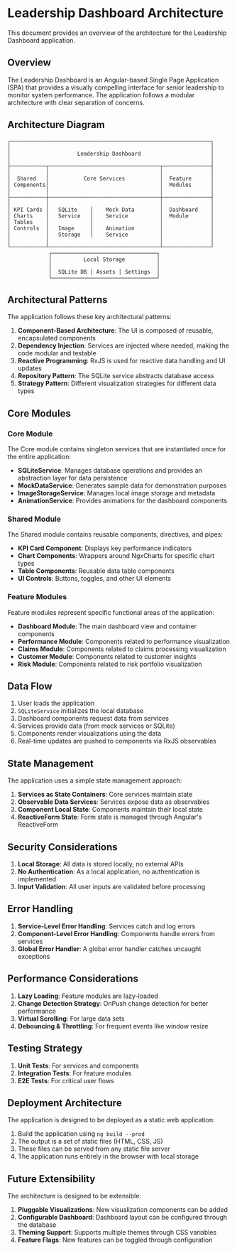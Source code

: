# Leadership Dashboard Architecture

This document provides an overview of the architecture for the Leadership Dashboard application.

## Overview

The Leadership Dashboard is an Angular-based Single Page Application (SPA) that provides a visually compelling interface for senior leadership to monitor system performance. The application follows a modular architecture with clear separation of concerns.

## Architecture Diagram

```
┌───────────────────────────────────────────────────────────────┐
│                                                               │
│                     Leadership Dashboard                      │
│                                                               │
├───────────┬───────────────────────────────────┬───────────────┤
│           │                                   │               │
│  Shared   │           Core Services           │  Feature      │
│ Components│                                   │  Modules      │
│           │                                   │               │
├───────────┼───────────────────────────────────┼───────────────┤
│           │                                   │               │
│ KPI Cards │   SQLite    │    Mock Data        │  Dashboard    │
│ Charts    │   Service   │    Service          │  Module       │
│ Tables    │             │                     │               │
│ Controls  │   Image     │    Animation        │               │
│           │   Storage   │    Service          │               │
│           │                                   │               │
└───────────┴───────────────────────────────────┴───────────────┘
             ┌─────────────────────────────────┐
             │          Local Storage          │
             │                                 │
             │  SQLite DB │ Assets │ Settings  │
             └─────────────────────────────────┘
```

## Architectural Patterns

The application follows these key architectural patterns:

1. **Component-Based Architecture**: The UI is composed of reusable, encapsulated components
2. **Dependency Injection**: Services are injected where needed, making the code modular and testable
3. **Reactive Programming**: RxJS is used for reactive data handling and UI updates
4. **Repository Pattern**: The SQLite service abstracts database access
5. **Strategy Pattern**: Different visualization strategies for different data types

## Core Modules

### Core Module

The Core module contains singleton services that are instantiated once for the entire application:

- **SQLiteService**: Manages database operations and provides an abstraction layer for data persistence
- **MockDataService**: Generates sample data for demonstration purposes
- **ImageStorageService**: Manages local image storage and metadata
- **AnimationService**: Provides animations for the dashboard components

### Shared Module

The Shared module contains reusable components, directives, and pipes:

- **KPI Card Component**: Displays key performance indicators
- **Chart Components**: Wrappers around NgxCharts for specific chart types
- **Table Components**: Reusable data table components
- **UI Controls**: Buttons, toggles, and other UI elements

### Feature Modules

Feature modules represent specific functional areas of the application:

- **Dashboard Module**: The main dashboard view and container components
- **Performance Module**: Components related to performance visualization
- **Claims Module**: Components related to claims processing visualization
- **Customer Module**: Components related to customer insights
- **Risk Module**: Components related to risk portfolio visualization

## Data Flow

1. User loads the application
2. `SQLiteService` initializes the local database
3. Dashboard components request data from services
4. Services provide data (from mock services or SQLite)
5. Components render visualizations using the data
6. Real-time updates are pushed to components via RxJS observables

## State Management

The application uses a simple state management approach:

1. **Services as State Containers**: Core services maintain state
2. **Observable Data Services**: Services expose data as observables
3. **Component Local State**: Components maintain their local state
4. **ReactiveForm State**: Form state is managed through Angular's ReactiveForm

## Security Considerations

1. **Local Storage**: All data is stored locally, no external APIs
2. **No Authentication**: As a local application, no authentication is implemented
3. **Input Validation**: All user inputs are validated before processing

## Error Handling

1. **Service-Level Error Handling**: Services catch and log errors
2. **Component-Level Error Handling**: Components handle errors from services
3. **Global Error Handler**: A global error handler catches uncaught exceptions

## Performance Considerations

1. **Lazy Loading**: Feature modules are lazy-loaded
2. **Change Detection Strategy**: OnPush change detection for better performance
3. **Virtual Scrolling**: For large data sets
4. **Debouncing & Throttling**: For frequent events like window resize

## Testing Strategy

1. **Unit Tests**: For services and components
2. **Integration Tests**: For feature modules
3. **E2E Tests**: For critical user flows

## Deployment Architecture

The application is designed to be deployed as a static web application:

1. Build the application using `ng build --prod`
2. The output is a set of static files (HTML, CSS, JS)
3. These files can be served from any static file server
4. The application runs entirely in the browser with local storage

## Future Extensibility

The architecture is designed to be extensible:

1. **Pluggable Visualizations**: New visualization components can be added
2. **Configurable Dashboard**: Dashboard layout can be configured through the database
3. **Theming Support**: Supports multiple themes through CSS variables
4. **Feature Flags**: New features can be toggled through configuration
